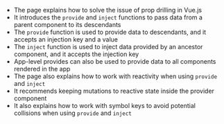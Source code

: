 - The page explains how to solve the issue of prop drilling in Vue.js
- It introduces the `provide` and `inject` functions to pass data from a parent component to its descendants
- The `provide` function is used to provide data to descendants, and it accepts an injection key and a value
- The `inject` function is used to inject data provided by an ancestor component, and it accepts the injection key
- App-level provides can also be used to provide data to all components rendered in the app
- The page also explains how to work with reactivity when using `provide` and `inject`
- It recommends keeping mutations to reactive state inside the provider component
- It also explains how to work with symbol keys to avoid potential collisions when using `provide` and `inject`
